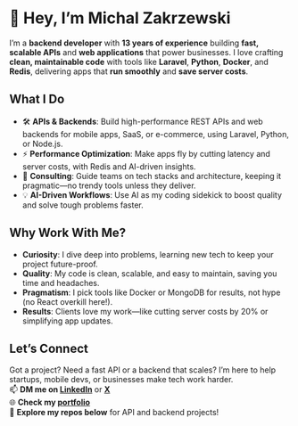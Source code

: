 # 👋 Hey, I’m Michal Zakrzewski

I’m a **backend developer** with **13 years of experience** building **fast, scalable APIs** and **web applications** that power businesses. I love crafting **clean, maintainable code** with tools like **Laravel**, **Python**, **Docker**, and **Redis**, delivering apps that **run smoothly** and **save server costs**.

## What I Do
- 🛠️ **APIs & Backends**: Build high-performance REST APIs and web backends for mobile apps, SaaS, or e-commerce, using Laravel, Python, or Node.js.
- ⚡ **Performance Optimization**: Make apps fly by cutting latency and server costs, with Redis and AI-driven insights.
- 🤝 **Consulting**: Guide teams on tech stacks and architecture, keeping it pragmatic—no trendy tools unless they deliver.
- 💡 **AI-Driven Workflows**: Use AI as my coding sidekick to boost quality and solve tough problems faster.

## Why Work With Me?
- **Curiosity**: I dive deep into problems, learning new tech to keep your project future-proof.
- **Quality**: My code is clean, scalable, and easy to maintain, saving you time and headaches.
- **Pragmatism**: I pick tools like Docker or MongoDB for results, not hype (no React overkill here!).
- **Results**: Clients love my work—like cutting server costs by 20% or simplifying app updates.

## Let’s Connect
Got a project? Need a fast API or a backend that scales? I’m here to help startups, mobile devs, or businesses make tech work harder.  
📫 **DM me on [LinkedIn](https://pl.linkedin.com/in/michal-zakrzewski-a05b9a79/pl)** or **[X](https://x.com/the_mzakrzewski)**  
🌐 **Check my [portfolio](https://michalzakrzewski.com/)**  
🚀 **Explore my repos below** for API and backend projects!
